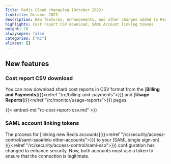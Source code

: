 ```yaml
---
Title: Redis Cloud changelog (October 2023)
linktitle: October 2023
description: New features, enhancements, and other changes added to Redis Cloud during October 2023.
highlights: Cost report CSV download, SAML Account linking tokens
weight: 76
alwaysopen: false
categories: ["RC"]
aliases: []
---
```


## New features

### Cost report CSV download

You can now download shard cost reports in CSV format from the [**Billing and Payments**]({{<relref "/rc/billing-and-payments">}}) and [**Usage Reports**]({{<relref "/rc/monitor/usage-reports">}}) pages.

{{< embed-md "rc-cost-report-csv.md" >}}
### SAML account linking tokens

The process for [linking new Redis accounts]({{<relref "/rc/security/access-control/saml-sso#link-other-accounts">}}) to your [SAML single sign-on]({{<relref "/rc/security/access-control/saml-sso">}}) configuration has changed to enhance security. Now, both accounts must use a token to ensure that the connection is legitimate.
